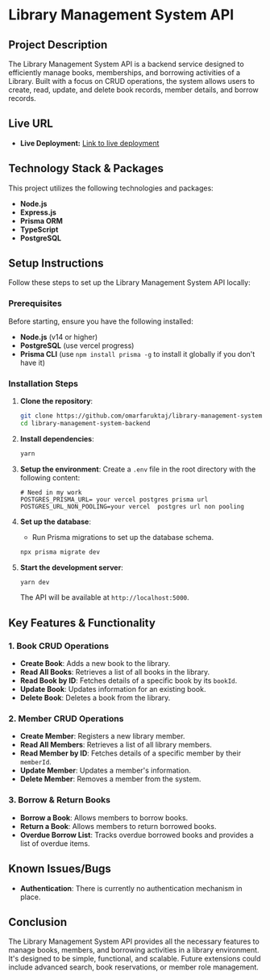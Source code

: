 # Library Management System API

## Project Description
The Library Management System API is a backend service designed to efficiently manage books, memberships, and borrowing activities of a Library. Built with a focus on CRUD operations, the system allows users to create, read, update, and delete book records, member details, and borrow records.


## Live URL
- **Live Deployment:** [Link to live deployment](https://omar-library-management-system.vercel.app/)

## Technology Stack & Packages
This project utilizes the following technologies and packages:

- **Node.js**
- **Express.js**
- **Prisma ORM**
- **TypeScript**
- **PostgreSQL**
  

## Setup Instructions

Follow these steps to set up the Library Management System API locally:

### Prerequisites
Before starting, ensure you have the following installed:
- **Node.js** (v14 or higher)
- **PostgreSQL** (use vercel progress)
- **Prisma CLI** (use `npm install prisma -g` to install it globally if you don't have it)

### Installation Steps
1. **Clone the repository**:
    ```bash
    git clone https://github.com/omarfaruktaj/library-management-system-backend
    cd library-management-system-backend
    ```

2. **Install dependencies**:
    ```bash
    yarn
    ```

3. **Setup the environment**:
    Create a `.env` file in the root directory with the following content:
    ```env
    # Need in my work
    POSTGRES_PRISMA_URL= your vercel postgres prisma url
    POSTGRES_URL_NON_POOLING=your vercel  postgres url non pooling 
    ```

4. **Set up the database**:
    - Run Prisma migrations to set up the database schema.
    ```bash
    npx prisma migrate dev
    ```

5. **Start the development server**:
    ```bash
    yarn dev
    ```

    The API will be available at `http://localhost:5000`.


## Key Features & Functionality

### 1. Book CRUD Operations
- **Create Book**: Adds a new book to the library.
- **Read All Books**: Retrieves a list of all books in the library.
- **Read Book by ID**: Fetches details of a specific book by its `bookId`.
- **Update Book**: Updates information for an existing book.
- **Delete Book**: Deletes a book from the library.

### 2. Member CRUD Operations
- **Create Member**: Registers a new library member.
- **Read All Members**: Retrieves a list of all library members.
- **Read Member by ID**: Fetches details of a specific member by their `memberId`.
- **Update Member**: Updates a member's information.
- **Delete Member**: Removes a member from the system.

### 3. Borrow & Return Books
- **Borrow a Book**: Allows members to borrow books.
- **Return a Book**: Allows members to return borrowed books.
- **Overdue Borrow List**: Tracks overdue borrowed books and provides a list of overdue items.

## Known Issues/Bugs
- **Authentication**: There is currently no authentication mechanism in place.


## Conclusion

The Library Management System API provides all the necessary features to manage books, members, and borrowing activities in a library environment. It's designed to be simple, functional, and scalable. Future extensions could include advanced search, book reservations, or member role management.
